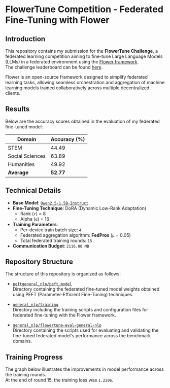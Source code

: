 # FlowerTune Competition - Federated Fine-Tuning with Flower

## Introduction
This repository contains my submission for the **FlowerTune Challenge**, a federated learning competition aiming to fine-tune Large Language Models (LLMs) in a federated environment using the [Flower framework](https://flower.ai).  
The challenge leaderboard can be found [here](https://flower.ai/benchmarks/llm-leaderboard/nlp/).

Flower is an open-source framework designed to simplify federated learning tasks, allowing seamless orchestration and aggregation of machine learning models trained collaboratively across multiple decentralized clients.

## Results
Below are the accuracy scores obtained in the evaluation of my federated fine-tuned model:

| Domain           | Accuracy (%) |
|------------------|--------------|
| STEM             | 44.49        |
| Social Sciences  | 63.89        |
| Humanities       | 49.92        |
| **Average**      | **52.77**    |



## Technical Details

- **Base Model**: [`Qwen2.5-1.5B-Instruct`](https://huggingface.co/Qwen/Qwen2.5-1.5B-Instruct)
- **Fine-Tuning Technique**: DoRA (Dynamic Low-Rank Adaptation)
  - Rank (`r`) = 8
  - Alpha (`α`) = 16
- **Training Parameters**:
  - Per-device train batch size: `4`
  - Federated aggregation algorithm: **FedProx** (`μ` = 0.05)
  - Total federated training rounds: `15`
- **Communication Budget**: `2116.00 MB`

## Repository Structure

The structure of this repository is organized as follows:

- [`peftgeneral_nlp/peft_model`](peftgeneral_nlp/peft_model)  
  Directory containing the federated fine-tuned model weights obtained using PEFT (Parameter-Efficient Fine-Tuning) techniques.

- [`general_nlp/training`](general_nlp/training)  
  Directory including the training scripts and configuration files for federated fine-tuning with the Flower framework.

- [`general_nlp/flowertune-eval-general-nlp`](general_nlp/flowertune-eval-general-nlp)  
  Directory containing the scripts used for evaluating and validating the fine-tuned federated model's performance across the benchmark domains.

## Training Progress

The graph below illustrates the improvements in model performance across the training rounds.  
At the end of round 15, the training loss was `1.2206`.




